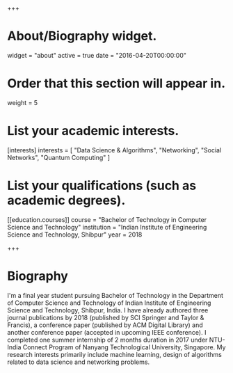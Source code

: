 +++
# About/Biography widget.
widget = "about"
active = true
date = "2016-04-20T00:00:00"

# Order that this section will appear in.
weight = 5

# List your academic interests.
[interests]
  interests = [
    "Data Science & Algorithms",
    "Networking",
    "Social Networks", "Quantum Computing"
   ]

# List your qualifications (such as academic degrees).
[[education.courses]]
  course = "Bachelor of Technology in Computer Science and Technology"
  institution = "Indian Institute of Engineering Science and Technology, Shibpur"
  year = 2018
 
+++

# Biography

I'm a final year student pursuing Bachelor of Technology in the Department of Computer Science and Technology of Indian Institute of Engineering Science and Technology, Shibpur, India. I have already authored three journal publications by 2018 (published by SCI Springer and Taylor & Francis), a conference paper (published by ACM Digital Library) and another conference paper (accepted in upcoming IEEE conference). I completed one summer internship of 2 months duration in 2017 under NTU-India Connect Program of Nanyang Technological University, Singapore. My research interests primarily include machine learning, design of algorithms related to data science and networking problems.
